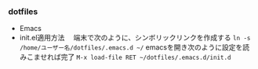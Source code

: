 ### dotfiles

* Emacs
 * init.el適用方法
 　端末で次のように、シンボリックリンクを作成する
	`ln -s /home/ユーザー名/dotfiles/.emacs.d ~/`
   emacsを開き次のように設定を読みこませれば完了
	`M-x load-file RET ~/dotfiles/.emacs.d/init.d`
